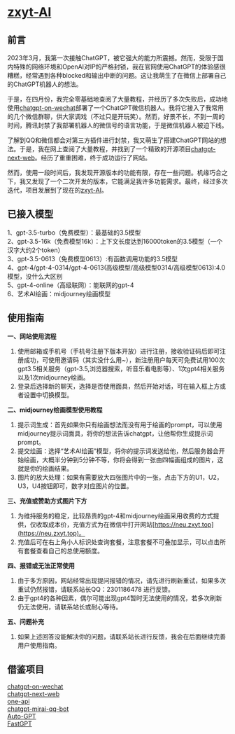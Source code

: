 # [zxyt-AI](https://neu.zxyt.top)

## 前言

2023年3月，我第一次接触ChatGPT，被它强大的能力所震撼。然而，受限于国内特殊的网络环境和OpenAI对IP的严格封锁，我在官网使用ChatGPT的体验感很糟糕，经常遇到各种blocked和输出中断的问题。这让我萌生了在微信上部署自己的ChatGPT机器人的想法。

于是，在四月份，我完全零基础地查阅了大量教程，并经历了多次失败后，成功地使用[chatgpt-on-wechat](https://github.com/zhayujie/chatgpt-on-wechat)部署了一个ChatGPT微信机器人。我将它接入了我常用的几个微信群聊，供大家调戏（不过只是开玩笑）。然而，好景不长，不到一周的时间，腾讯封禁了我部署机器人的微信号的语言功能，于是微信机器人被迫下线。

了解到QQ和微信都会对第三方插件进行封禁，我又萌生了搭建ChatGPT网站的想法。于是，我在网上查阅了大量教程，并找到了一个精致的开源项目[chatgpt-next-web](https://github.com/Yidadaa/ChatGPT-Next-Web)。经历了重重困难，终于成功运行了网站。

然而，使用一段时间后，我发现开源版本的功能有限，存在一些问题。机缘巧合之下，我又发现了一个二次开发的版本，它能满足我许多功能需求。最终，经过多次迭代，项目发展到了现在的[zxyt-AI](https://neu.zxyt.top)。

## 已接入模型

 1、gpt-3.5-turbo（免费模型）：最基础的3.5模型  
 2、gpt-3.5-16k（免费模型16k）：上下文长度达到16000token的3.5模型（一个汉字大约2个token）    
 3、gpt-3.5-0613（免费模型0613）:有函数调用功能的3.5模型      
 4、gpt-4/gpt-4-0314/gpt-4-0613(高级模型/高级模型0314/高级模型0613):4.0模型，没什么大区别  
 5、gpt-4-online（高级联网）：能联网的gpt-4  
 6、艺术AI绘画：midjourney绘画模型  

 ## 使用指南


**一、网站使用流程**

1. 使用邮箱或手机号（手机号注册下版本开放）进行注册，接收验证码后即可注册成功，可使用邀请码（其实没什么用~），新注册用户每天可免费试用100次gpt3.5相关服务（gpt-3.5,浏览器搜索，听音乐看电影等）、1次gpt4相关服务以及1次midjourney绘画。
2. 登录后选择新的聊天，选择是否使用面具，然后开始对话，可在输入框上方或者设置中切换模型。

**二、midjourney绘画模型使用教程**

1. 提示词生成：首先如果你只有绘画想法而没有用于绘画的prompt，可以使用midjourney提示词面具，将你的想法告诉chatgpt，让他帮你生成提示词prompt。
2. 提交绘画：选择“艺术AI绘画”模型，将你的提示词发送给他，然后服务器会开始绘画，大概半分钟到5分钟不等，你将会得到一张由四幅画组成的图片，这就是你的绘画结果。
3. 图片的放大处理：如果有需要放大四张图片中的一张，点击下方的U1，U2，U3，U4按钮即可，数字对应图片的位置。

**三、充值或赞助方式图片下方**

1. 为维持服务的稳定，比较昂贵的gpt-4和midjourney绘画采用收费的方式提供，仅收取成本价，充值方式为在微信中打开网站[https://neu.zxyt.top](https://neu.zxyt.top)。
2. 充值后可在右上角小人标识处查询套餐，注意套餐不可叠加显示，可以点击所有套餐查看自己的总使用额度。

**四、报错或无法正常使用**

1. 由于多方原因，网站经常出现提问报错的情况，请先进行刷新重试，如果多次重试仍然报错，请联系站长QQ：2301186478 进行反馈。
2. 由于gpt4的各种因素，偶尔可能出现gpt4暂时无法使用的情况，若多次刷新仍无法使用，请联系站长或耐心等待。

**五、问题补充**

1. 如果上述回答没能解决你的问题，请联系站长进行反馈，我会在后面继续完善用户使用指南。


## 借鉴项目
[chatgpt-on-wechat](https://github.com/zhayujie/chatgpt-on-wechat)    
[chatgpt-next-web](https://github.com/Yidadaa/ChatGPT-Next-Web)    
[one-api](https://github.com/songquanpeng/one-api)    
[chatgpt-mirai-qq-bot](https://github.com/lss233/chatgpt-mirai-qq-bot)    
[Auto-GPT](https://github.com/Significant-Gravitas/Auto-GPT)    
[FastGPT](https://github.com/labring/FastGPT)    





